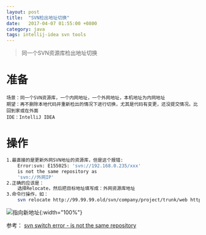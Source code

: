 ```yaml
---
layout: post
title:  "SVN检出地址切换"
date:   2017-04-07 01:55:00 +0800
category: java
tags: intellij-idea svn tools
---
```

>  同一个SVN资源库检出地址切换

# 准备
```
场景：同一个SVN资源库，一个内网地址，一个外网地址，本机地址为内网地址   
期望：再不删除本地代码并重新检出的情况下进行切换，尤其是代码有变更，还没提交情况。比回到家或在外面 
IDE：IntelliJ IDEA   
```

# 操作
```bash
1.最直接的是更新外网SVN地址的资源库，但是这个报错:
    Error:svn: E155025: 'svn://192.168.0.235/xxx'
    is not the same repository as
    'svn://外网IP'
2.正确的应该是：
    选择Relocate，然后把目标地址填写成：外网资源库地址
3.命令行操作，如：
    svn relocate http://99.99.99.old/svn/company/project/trunk/web http://99.99.99.new/svn/company/project/trunk/web
```
![指向新地址](http://on6gnkbff.bkt.clouddn.com/20170406181113_svn-update-directory.png){:width="100%"}

参考：
[svn switch error - is not the same repository](http://stackoverflow.com/questions/925698/svn-switch-error-is-not-the-same-repository)



